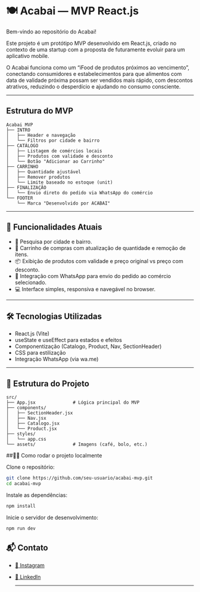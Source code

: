 # 🍽️ Acabai — MVP React.js

Bem-vindo ao repositório do Acabai!  

Este projeto é um protótipo MVP desenvolvido em React.js, criado no contexto de uma startup com a proposta de futuramente evoluir para um aplicativo mobile.

O Acabai funciona como um “iFood de produtos próximos ao vencimento”, conectando consumidores e estabelecimentos para que alimentos com data de validade próxima possam ser vendidos mais rápido, com descontos atrativos, reduzindo o desperdício e ajudando no consumo consciente.

---

## Estrutura do MVP
```plaintext
Acabai MVP
├── INTRO
│   ├── Header e navegação
│   └── Filtros por cidade e bairro
├── CATÁLOGO
│   ├── Listagem de comércios locais
│   ├── Produtos com validade e desconto
│   └── Botão "Adicionar ao Carrinho"
├── CARRINHO
│   ├── Quantidade ajustável
│   ├── Remover produtos
│   └── Limite baseado no estoque (unit)
├── FINALIZAÇÃO
│   └── Envio direto do pedido via WhatsApp do comércio
└── FOOTER
    └── Marca "Desenvolvido por ACABAI"
```

---

## 🚀 Funcionalidades Atuais

- 📍 Pesquisa por cidade e bairro.
- 🛒 Carrinho de compras com atualização de quantidade e remoção de itens.
- 📦 Exibição de produtos com validade e preço original vs preço com desconto.
- 🔗 Integração com WhatsApp para envio do pedido ao comércio selecionado.
- 💻 Interface simples, responsiva e navegável no browser.

---

## 🛠️ Tecnologias Utilizadas

- React.js (Vite)
- useState e useEffect para estados e efeitos
- Componentização (Catalogo, Product, Nav, SectionHeader)
- CSS para estilização
- Integração WhatsApp (via wa.me)
 
---

## 📂 Estrutura do Projeto
```plaintext
src/
├── App.jsx              # Lógica principal do MVP
├── components/
│   ├── SectionHeader.jsx
│   ├── Nav.jsx
│   ├── Catalogo.jsx
│   └── Product.jsx
├── styles/
│   └── app.css
└── assets/              # Imagens (café, bolo, etc.)
```

##👨‍💻 Como rodar o projeto localmente

Clone o repositório:


```bash
git clone https://github.com/seu-usuario/acabai-mvp.git
cd acabai-mvp
```

Instale as dependências:

```bash
npm install
```

Inicie o servidor de desenvolvimento:
```bash
npm run dev
```

## 📬 Contato

- [📸 Instagram](https://www.instagram.com/_patrick.edueu_)
- [💼 LinkedIn](https://www.linkedin.com/in/patrick-souza-b20b50248/)

  ---
